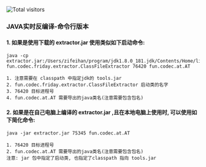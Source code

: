 ![Total visitors](https://komarev.com/ghpvc/?username=zifeihan&color=blue)

### JAVA实时反编译-命令行版本

#### 1. 如果是使用下载的 extractor.jar 使用类似如下启动命令:
```
java -cp extractor.jar:/Users/zifeihan/program/jdk1.8.0_181.jdk/Contents/Home/lib/tools.jar fun.codec.friday.extractor.ClassFileExtractor 76420 fun.codec.at.AT

1. 注意需要在 classpath 中指定jdk的 tools.jar
2. fun.codec.friday.extractor.ClassFileExtractor 启动类的名字
3. 76420 目标进程号
4. fun.codec.at.AT 需要导出的java类名(注意需要包含包名)
```
#### 2. 如果是在自己电脑上编译的 extractor.jar ,且在本地电脑上使用时, 可以使用如下简化命令:
```
java -jar extractor.jar 75345 fun.codec.at.AT

1. 76420 目标进程号
2. fun.codec.at.AT 需要导出的java类名(注意需要包含包名)
注意: jar 包中指定了启动类, 也指定了classpath 指向 tools.jar
```